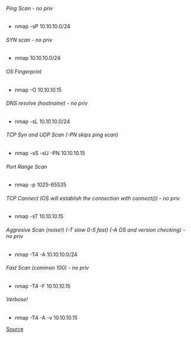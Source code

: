 ###### Ping Scan - no priv
* nmap -sP 10.10.10.0/24

###### SYN scan - no priv
* nmap 10.10.10.0/24

###### OS Fingerprint
* nmap -O 10.10.10.15

###### DNS resolve (hostname) - no priv
* nmap -sL 10.10.10.0/24

###### TCP Syn and UDP Scan (-PN skips ping scan)
* nmap -sS -sU -PN 10.10.10.15

###### Port Range Scan
* nmap -p 1025-65535

###### TCP Connect (OS will establish the connection with connect()) - no priv
* nmap -sT 10.10.10.15

###### Aggresive Scan (noise!) (-T slow 0-5 fast) (-A OS and version checking) - no priv
* nmap -T4 -A 10.10.10.0/24

###### Fast Scan (common 100) - no priv
* nmap -T4 -F 10.10.10.15

###### Verbose!
* nmap -T4 -A -v 10.10.10.15

[Source](http://bencane.com/2013/02/25/10-nmap-commands-every-sysadmin-should-know/)
